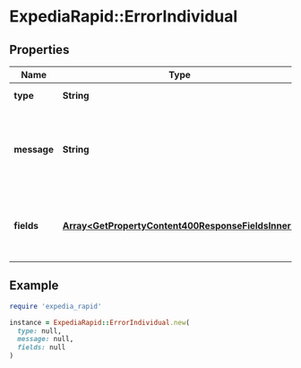 # ExpediaRapid::ErrorIndividual

## Properties

| Name | Type | Description | Notes |
| ---- | ---- | ----------- | ----- |
| **type** | **String** | The error type. | [optional] |
| **message** | **String** | A human readable message giving details about this error. | [optional] |
| **fields** | [**Array&lt;GetPropertyContent400ResponseFieldsInner&gt;**](GetPropertyContent400ResponseFieldsInner.md) | Details about the specific fields that had an error. | [optional] |

## Example

```ruby
require 'expedia_rapid'

instance = ExpediaRapid::ErrorIndividual.new(
  type: null,
  message: null,
  fields: null
)
```

